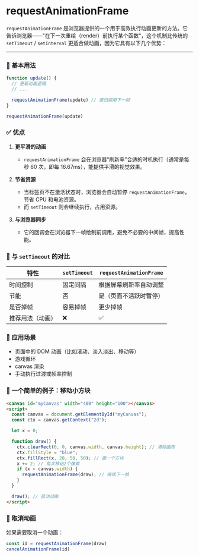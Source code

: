 # requestAnimationFrame

`requestAnimationFrame` 是浏览器提供的一个用于高效执行动画更新的方法。它告诉浏览器——"在下一次重绘（render）前执行某个函数"，这个机制比传统的 `setTimeout` / `setInterval` 更适合做动画，因为它具有以下几个优势：

---

### 📌 基本用法

```javascript
function update() {
  // 更新动画逻辑
  // ...

  requestAnimationFrame(update) // 递归调用下一帧
}

requestAnimationFrame(update)
```

### ✅ 优点

1. **更平滑的动画**

   * `requestAnimationFrame` 会在浏览器“刷新率”合适的时机执行（通常是每秒 60 次，即每 16.67ms），能提供平滑的视觉效果。

2. **节省资源**

   * 当标签页不在激活状态时，浏览器会自动暂停 `requestAnimationFrame`，节省 CPU 和电池资源。
   * 而 `setTimeout` 则会继续执行，占用资源。

3. **与浏览器同步**

   * 它的回调会在浏览器下一帧绘制前调用，避免不必要的中间帧，提高性能。

### 🔄 与 `setTimeout` 的对比

| 特性       | `setTimeout` | `requestAnimationFrame` |
| -------- | ------------ | ----------------------- |
| 时间控制     | 固定间隔         | 根据屏幕刷新率自动调整             |
| 节能       | 否            | 是（页面不活跃时暂停）             |
| 是否掉帧     | 容易掉帧         | 更少掉帧                    |
| 推荐用法（动画） | ❌            | ✅                       |

### 📂 应用场景

* 页面中的 DOM 动画（比如滚动、淡入淡出、移动等）
* 游戏循环
* canvas 渲染
* 手动执行过渡或帧率控制

### 🧠 一个简单的例子：移动小方块

```html
<canvas id="myCanvas" width="400" height="100"></canvas>
<script>
  const canvas = document.getElementById("myCanvas");
  const ctx = canvas.getContext("2d");

  let x = 0;

  function draw() {
    ctx.clearRect(0, 0, canvas.width, canvas.height); // 清除画布
    ctx.fillStyle = "blue";
    ctx.fillRect(x, 20, 50, 50); // 画一个方块
    x += 2; // 每次移动2个像素
    if (x < canvas.width) {
      requestAnimationFrame(draw); // 继续下一帧
    }
  }

  draw(); // 启动动画
</script>
```

### 🔁 取消动画

如果需要取消一个动画：

```javascript
const id = requestAnimationFrame(draw)
cancelAnimationFrame(id)
```
